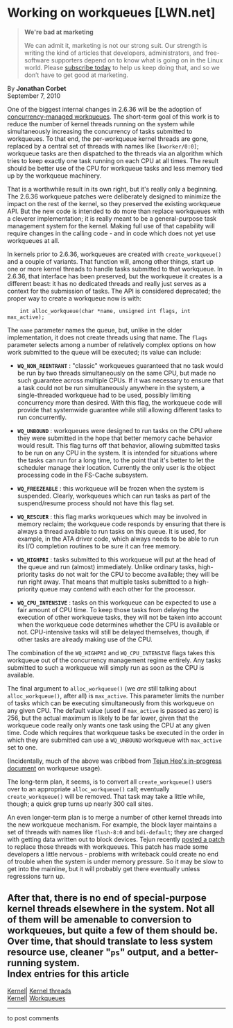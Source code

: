 # Working on workqueues [LWN.net]

> **We're bad at marketing**
> 
> We can admit it, marketing is not our strong suit. Our strength is writing the kind of articles that developers, administrators, and free-software supporters depend on to know what is going on in the Linux world. Please [subscribe today](/Promo/nsn-bad/subscribe) to help us keep doing that, and so we don’t have to get good at marketing. 

By **Jonathan Corbet**  
September 7, 2010 

One of the biggest internal changes in 2.6.36 will be the adoption of [concurrency-managed workqueues](http://lwn.net/Articles/355700/). The short-term goal of this work is to reduce the number of kernel threads running on the system while simultaneously increasing the concurrency of tasks submitted to workqueues. To that end, the per-workqueue kernel threads are gone, replaced by a central set of threads with names like `[kworker/0:0]`; workqueue tasks are then dispatched to the threads via an algorithm which tries to keep exactly one task running on each CPU at all times. The result should be better use of the CPU for workqueue tasks and less memory tied up by the workqueue machinery. 

That is a worthwhile result in its own right, but it's really only a beginning. The 2.6.36 workqueue patches were deliberately designed to minimize the impact on the rest of the kernel, so they preserved the existing workqueue API. But the new code is intended to do more than replace workqueues with a cleverer implementation; it is really meant to be a general-purpose task management system for the kernel. Making full use of that capability will require changes in the calling code - and in code which does not yet use workqueues at all. 

In kernels prior to 2.6.36, workqueues are created with `create_workqueue()` and a couple of variants. That function will, among other things, start up one or more kernel threads to handle tasks submitted to that workqueue. In 2.6.36, that interface has been preserved, but the workqueue it creates is a different beast: it has no dedicated threads and really just serves as a context for the submission of tasks. The API is considered deprecated; the proper way to create a workqueue now is with: 
    
    
        int alloc_workqueue(char *name, unsigned int flags, int max_active);
    

The `name` parameter names the queue, but, unlike in the older implementation, it does not create threads using that name. The `flags` parameter selects among a number of relatively complex options on how work submitted to the queue will be executed; its value can include: 

  * **`WQ_NON_REENTRANT`** : "classic" workqueues guaranteed that no task would be run by two threads simultaneously on the same CPU, but made no such guarantee across multiple CPUs. If it was necessary to ensure that a task could not be run simultaneously anywhere in the system, a single-threaded workqueue had to be used, possibly limiting concurrency more than desired. With this flag, the workqueue code will provide that systemwide guarantee while still allowing different tasks to run concurrently. 

  * **`WQ_UNBOUND`** : workqueues were designed to run tasks on the CPU where they were submitted in the hope that better memory cache behavior would result. This flag turns off that behavior, allowing submitted tasks to be run on any CPU in the system. It is intended for situations where the tasks can run for a long time, to the point that it's better to let the scheduler manage their location. Currently the only user is the object processing code in the FS-Cache subsystem. 

  * **`WQ_FREEZEABLE`** : this workqueue will be frozen when the system is suspended. Clearly, workqueues which can run tasks as part of the suspend/resume process should not have this flag set. 

  * **`WQ_RESCUER`** : this flag marks workqueues which may be involved in memory reclaim; the workqueue code responds by ensuring that there is always a thread available to run tasks on this queue. It is used, for example, in the ATA driver code, which always needs to be able to run its I/O completion routines to be sure it can free memory. 

  * **`WQ_HIGHPRI`** : tasks submitted to this workqueue will put at the head of the queue and run (almost) immediately. Unlike ordinary tasks, high-priority tasks do not wait for the CPU to become available; they will be run right away. That means that multiple tasks submitted to a high-priority queue may contend with each other for the processor. 

  * **`WQ_CPU_INTENSIVE`** : tasks on this workqueue can be expected to use a fair amount of CPU time. To keep those tasks from delaying the execution of other workqueue tasks, they will not be taken into account when the workqueue code determines whether the CPU is available or not. CPU-intensive tasks will still be delayed themselves, though, if other tasks are already making use of the CPU. 




The combination of the `WQ_HIGHPRI` and `WQ_CPU_INTENSIVE` flags takes this workqueue out of the concurrency management regime entirely. Any tasks submitted to such a workqueue will simply run as soon as the CPU is available. 

The final argument to `alloc_workqueue()` (we _are_ still talking about `alloc_workqueue()`, after all) is `max_active`. This parameter limits the number of tasks which can be executing simultaneously from this workqueue on any given CPU. The default value (used if `max_active` is passed as zero) is 256, but the actual maximum is likely to be far lower, given that the workqueue code really only wants one task using the CPU at any given time. Code which requires that workqueue tasks be executed in the order in which they are submitted can use a `WQ_UNBOUND` workqueue with `max_active` set to one. 

(Incidentally, much of the above was cribbed from [Tejun Heo's in-progress document](/Articles/403918/) on workqueue usage). 

The long-term plan, it seems, is to convert all `create_workqueue()` users over to an appropriate `alloc_workqueue()` call; eventually `create_workqueue()` will be removed. That task may take a little while, though; a quick grep turns up nearly 300 call sites. 

An even longer-term plan is to merge a number of other kernel threads into the new workqueue mechanism. For example, the block layer maintains a set of threads with names like `flush-8:0` and `bdi-default`; they are charged with getting data written out to block devices. Tejun recently [posted a patch](http://lwn.net/Articles/403653/) to replace those threads with workqueues. This patch has made some developers a little nervous - problems with writeback could create no end of trouble when the system is under memory pressure. So it may be slow to get into the mainline, but it will probably get there eventually unless regressions turn up. 

After that, there is no end of special-purpose kernel threads elsewhere in the system. Not all of them will be amenable to conversion to workqueues, but quite a few of them should be. Over time, that should translate to less system resource use, cleaner "`ps`" output, and a better-running system.  
Index entries for this article  
---  
[Kernel](/Kernel/Index)| [Kernel threads](/Kernel/Index#Kernel_threads)  
[Kernel](/Kernel/Index)| [Workqueues](/Kernel/Index#Workqueues)  
  


* * *

to post comments 
